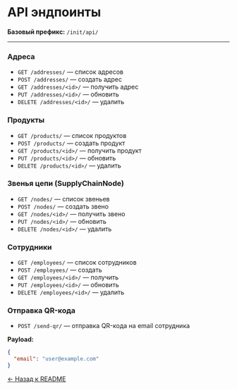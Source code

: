 # API эндпоинты

**Базовый префикс:** `/init/api/`

---

### Адреса

- `GET /addresses/` — список адресов  
- `POST /addresses/` — создать адрес  
- `GET /addresses/<id>/` — получить адрес  
- `PUT /addresses/<id>/` — обновить  
- `DELETE /addresses/<id>/` — удалить  

### Продукты

- `GET /products/` — список продуктов  
- `POST /products/` — создать продукт  
- `GET /products/<id>/` — получить продукт  
- `PUT /products/<id>/` — обновить  
- `DELETE /products/<id>/` — удалить  

### Звенья цепи (SupplyChainNode)

- `GET /nodes/` — список звеньев  
- `POST /nodes/` — создать звено  
- `GET /nodes/<id>/` — получить звено  
- `PUT /nodes/<id>/` — обновить  
- `DELETE /nodes/<id>/` — удалить  

### Сотрудники

- `GET /employees/` — список сотрудников  
- `POST /employees/` — создать  
- `GET /employees/<id>/` — получить  
- `PUT /employees/<id>/` — обновить  
- `DELETE /employees/<id>/` — удалить  

### Отправка QR-кода

- `POST /send-qr/` — отправка QR-кода на email сотрудника  

**Payload:**

```json
{
  "email": "user@example.com"
}
```

[← Назад к README](../README.md)